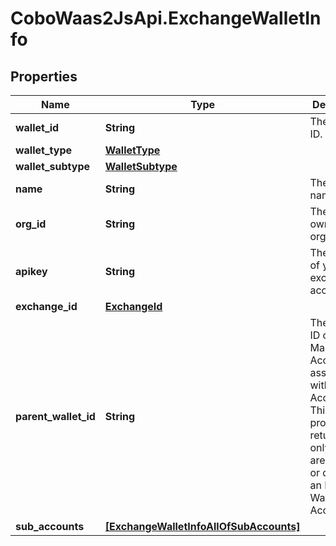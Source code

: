 # CoboWaas2JsApi.ExchangeWalletInfo

## Properties

Name | Type | Description | Notes
------------ | ------------- | ------------- | -------------
**wallet_id** | **String** | The wallet ID. | 
**wallet_type** | [**WalletType**](WalletType.md) |  | 
**wallet_subtype** | [**WalletSubtype**](WalletSubtype.md) |  | 
**name** | **String** | The wallet name. | 
**org_id** | **String** | The ID of the owning organization. | 
**apikey** | **String** | The API key of your exchange account. | 
**exchange_id** | [**ExchangeId**](ExchangeId.md) |  | 
**parent_wallet_id** | **String** | The wallet ID of the Main Account associated with the Sub Account. This property is returned only if you are creating or querying an Exchange Wallet (Sub Account). | [optional] 
**sub_accounts** | [**[ExchangeWalletInfoAllOfSubAccounts]**](ExchangeWalletInfoAllOfSubAccounts.md) |  | [optional] 


